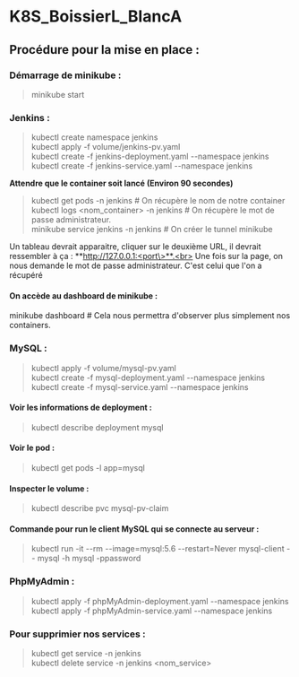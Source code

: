 # K8S_BoissierL_BlancA

<h2>Procédure pour la mise en place :</h2>

<h3>Démarrage de minikube :</h3>
                               

> minikube start

<h3>Jenkins :</h3>

> kubectl create namespace jenkins<br/>
> kubectl apply -f volume/jenkins-pv.yaml<br/>
> kubectl create -f jenkins-deployment.yaml --namespace jenkins<br/>
> kubectl create -f jenkins-service.yaml --namespace jenkins

**Attendre que le container soit lancé (Environ 90 secondes)**

> kubectl get pods -n jenkins # On récupère le nom de notre container<br/>
> kubectl logs <nom_container> -n jenkins # On récupère le mot de passe administrateur.<br/>
> minikube service jenkins -n jenkins # On créer le tunnel minikube

Un tableau devrait apparaitre, cliquer sur le deuxième URL, il devrait ressembler à ça : **http://127.0.0.1:<port\>**.<br>
Une fois sur la page, on nous demande le mot de passe administrateur. C'est celui que l'on a récupéré 
  
<h4>On accède au dashboard de minikube :</h4>
minikube dashboard # Cela nous permettra d'observer plus simplement nos containers.

<h3>MySQL :</h3>

> kubectl apply -f volume/mysql-pv.yaml<br/>
> kubectl create -f mysql-deployment.yaml --namespace jenkins<br/>
> kubectl create -f mysql-service.yaml --namespace jenkins

<h4>Voir les informations de deployment :</h4>

> kubectl describe deployment mysql

<h4>Voir le pod :</h4>

> kubectl get pods -l app=mysql

<h4>Inspecter le volume :</h4>

> kubectl describe pvc mysql-pv-claim

<h4>Commande pour run le client MySQL qui se connecte au serveur :</h4>

> kubectl run -it --rm --image=mysql:5.6 --restart=Never mysql-client -- mysql -h mysql -ppassword


<h3>PhpMyAdmin :</h3>

> kubectl apply -f phpMyAdmin-deployment.yaml --namespace jenkins<br>
> kubectl apply -f phpMyAdmin-service.yaml --namespace jenkins


<h3>Pour supprimier nos services :</h3>

> kubectl get service -n jenkins<br/>
> kubectl delete service -n jenkins <nom_service>
